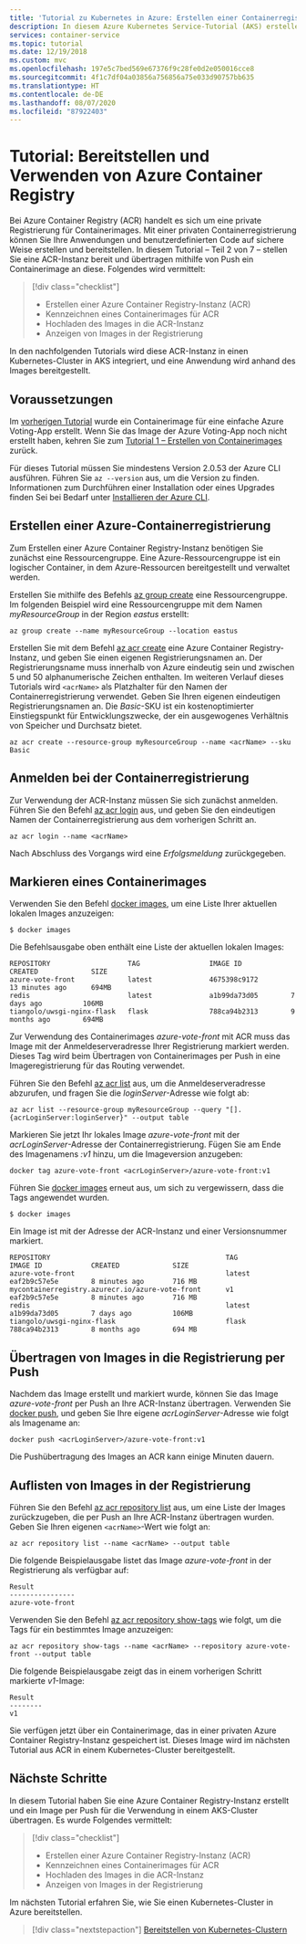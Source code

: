 ```yaml
---
title: 'Tutorial zu Kubernetes in Azure: Erstellen einer Containerregistrierung'
description: In diesem Azure Kubernetes Service-Tutorial (AKS) erstellen Sie eine Azure Container Registry-Instanz und laden das Containerimage einer Beispielanwendung hoch.
services: container-service
ms.topic: tutorial
ms.date: 12/19/2018
ms.custom: mvc
ms.openlocfilehash: 197e5c7bed569e67376f9c28fe0d2e050016cce8
ms.sourcegitcommit: 4f1c7df04a03856a756856a75e033d90757bb635
ms.translationtype: HT
ms.contentlocale: de-DE
ms.lasthandoff: 08/07/2020
ms.locfileid: "87922403"
---
```

# <a name="tutorial-deploy-and-use-azure-container-registry"></a>Tutorial: Bereitstellen und Verwenden von Azure Container Registry

Bei Azure Container Registry (ACR) handelt es sich um eine private Registrierung für Containerimages. Mit einer privaten Containerregistrierung können Sie Ihre Anwendungen und benutzerdefinierten Code auf sichere Weise erstellen und bereitstellen. In diesem Tutorial – Teil 2 von 7 – stellen Sie eine ACR-Instanz bereit und übertragen mithilfe von Push ein Containerimage an diese. Folgendes wird vermittelt:

> [!div class="checklist"]
> * Erstellen einer Azure Container Registry-Instanz (ACR)
> * Kennzeichnen eines Containerimages für ACR
> * Hochladen des Images in die ACR-Instanz
> * Anzeigen von Images in der Registrierung

In den nachfolgenden Tutorials wird diese ACR-Instanz in einen Kubernetes-Cluster in AKS integriert, und eine Anwendung wird anhand des Images bereitgestellt.

## <a name="before-you-begin"></a>Voraussetzungen

Im [vorherigen Tutorial][aks-tutorial-prepare-app] wurde ein Containerimage für eine einfache Azure Voting-App erstellt. Wenn Sie das Image der Azure Voting-App noch nicht erstellt haben, kehren Sie zum [Tutorial 1 – Erstellen von Containerimages][aks-tutorial-prepare-app] zurück.

Für dieses Tutorial müssen Sie mindestens Version 2.0.53 der Azure CLI ausführen. Führen Sie `az --version` aus, um die Version zu finden. Informationen zum Durchführen einer Installation oder eines Upgrades finden Sei bei Bedarf unter [Installieren der Azure CLI][azure-cli-install].

## <a name="create-an-azure-container-registry"></a>Erstellen einer Azure-Containerregistrierung

Zum Erstellen einer Azure Container Registry-Instanz benötigen Sie zunächst eine Ressourcengruppe. Eine Azure-Ressourcengruppe ist ein logischer Container, in dem Azure-Ressourcen bereitgestellt und verwaltet werden.

Erstellen Sie mithilfe des Befehls [az group create][az-group-create] eine Ressourcengruppe. Im folgenden Beispiel wird eine Ressourcengruppe mit dem Namen *myResourceGroup* in der Region *eastus* erstellt:

```azurecli
az group create --name myResourceGroup --location eastus
```

Erstellen Sie mit dem Befehl [az acr create][az-acr-create] eine Azure Container Registry-Instanz, und geben Sie einen eigenen Registrierungsnamen an. Der Registrierungsname muss innerhalb von Azure eindeutig sein und zwischen 5 und 50 alphanumerische Zeichen enthalten. Im weiteren Verlauf dieses Tutorials wird `<acrName>` als Platzhalter für den Namen der Containerregistrierung verwendet. Geben Sie Ihren eigenen eindeutigen Registrierungsnamen an. Die *Basic*-SKU ist ein kostenoptimierter Einstiegspunkt für Entwicklungszwecke, der ein ausgewogenes Verhältnis von Speicher und Durchsatz bietet.

```azurecli
az acr create --resource-group myResourceGroup --name <acrName> --sku Basic
```

## <a name="log-in-to-the-container-registry"></a>Anmelden bei der Containerregistrierung

Zur Verwendung der ACR-Instanz müssen Sie sich zunächst anmelden. Führen Sie den Befehl [az acr login][az-acr-login] aus, und geben Sie den eindeutigen Namen der Containerregistrierung aus dem vorherigen Schritt an.

```azurecli
az acr login --name <acrName>
```

Nach Abschluss des Vorgangs wird eine *Erfolgsmeldung* zurückgegeben.

## <a name="tag-a-container-image"></a>Markieren eines Containerimages

Verwenden Sie den Befehl [docker images][docker-images], um eine Liste Ihrer aktuellen lokalen Images anzuzeigen:

```azurecli
$ docker images
```
Die Befehlsausgabe oben enthält eine Liste der aktuellen lokalen Images:

```
REPOSITORY                   TAG                 IMAGE ID            CREATED             SIZE
azure-vote-front             latest              4675398c9172        13 minutes ago      694MB
redis                        latest              a1b99da73d05        7 days ago          106MB
tiangolo/uwsgi-nginx-flask   flask               788ca94b2313        9 months ago        694MB
```

Zur Verwendung des Containerimages *azure-vote-front* mit ACR muss das Image mit der Anmeldeserveradresse Ihrer Registrierung markiert werden. Dieses Tag wird beim Übertragen von Containerimages per Push in eine Imageregistrierung für das Routing verwendet.

Führen Sie den Befehl [az acr list][az-acr-list] aus, um die Anmeldeserveradresse abzurufen, und fragen Sie die *loginServer*-Adresse wie folgt ab:

```azurecli
az acr list --resource-group myResourceGroup --query "[].{acrLoginServer:loginServer}" --output table
```

Markieren Sie jetzt Ihr lokales Image *azure-vote-front* mit der *acrLoginServer*-Adresse der Containerregistrierung. Fügen Sie am Ende des Imagenamens *:v1* hinzu, um die Imageversion anzugeben:

```console
docker tag azure-vote-front <acrLoginServer>/azure-vote-front:v1
```

Führen Sie [docker images][docker-images] erneut aus, um sich zu vergewissern, dass die Tags angewendet wurden. 

```azurecli
$ docker images
```

Ein Image ist mit der Adresse der ACR-Instanz und einer Versionsnummer markiert.

```
REPOSITORY                                           TAG           IMAGE ID            CREATED             SIZE
azure-vote-front                                     latest        eaf2b9c57e5e        8 minutes ago       716 MB
mycontainerregistry.azurecr.io/azure-vote-front      v1            eaf2b9c57e5e        8 minutes ago       716 MB
redis                                                latest        a1b99da73d05        7 days ago          106MB
tiangolo/uwsgi-nginx-flask                           flask         788ca94b2313        8 months ago        694 MB
```

## <a name="push-images-to-registry"></a>Übertragen von Images in die Registrierung per Push

Nachdem das Image erstellt und markiert wurde, können Sie das Image *azure-vote-front* per Push an Ihre ACR-Instanz übertragen. Verwenden Sie [docker push][docker-push], und geben Sie Ihre eigene *acrLoginServer*-Adresse wie folgt als Imagename an:

```console
docker push <acrLoginServer>/azure-vote-front:v1
```

Die Pushübertragung des Images an ACR kann einige Minuten dauern.

## <a name="list-images-in-registry"></a>Auflisten von Images in der Registrierung

Führen Sie den Befehl [az acr repository list][az-acr-repository-list] aus, um eine Liste der Images zurückzugeben, die per Push an Ihre ACR-Instanz übertragen wurden. Geben Sie Ihren eigenen `<acrName>`-Wert wie folgt an:

```azurecli
az acr repository list --name <acrName> --output table
```

Die folgende Beispielausgabe listet das Image *azure-vote-front* in der Registrierung als verfügbar auf:

```
Result
----------------
azure-vote-front
```

Verwenden Sie den Befehl [az acr repository show-tags][az-acr-repository-show-tags] wie folgt, um die Tags für ein bestimmtes Image anzuzeigen:

```azurecli
az acr repository show-tags --name <acrName> --repository azure-vote-front --output table
```

Die folgende Beispielausgabe zeigt das in einem vorherigen Schritt markierte *v1*-Image:

```
Result
--------
v1
```

Sie verfügen jetzt über ein Containerimage, das in einer privaten Azure Container Registry-Instanz gespeichert ist. Dieses Image wird im nächsten Tutorial aus ACR in einem Kubernetes-Cluster bereitgestellt.

## <a name="next-steps"></a>Nächste Schritte

In diesem Tutorial haben Sie eine Azure Container Registry-Instanz erstellt und ein Image per Push für die Verwendung in einem AKS-Cluster übertragen. Es wurde Folgendes vermittelt:

> [!div class="checklist"]
> * Erstellen einer Azure Container Registry-Instanz (ACR)
> * Kennzeichnen eines Containerimages für ACR
> * Hochladen des Images in die ACR-Instanz
> * Anzeigen von Images in der Registrierung

Im nächsten Tutorial erfahren Sie, wie Sie einen Kubernetes-Cluster in Azure bereitstellen.

> [!div class="nextstepaction"]
> [Bereitstellen von Kubernetes-Clustern][aks-tutorial-deploy-cluster]

<!-- LINKS - external -->
[docker-images]: https://docs.docker.com/engine/reference/commandline/images/
[docker-push]: https://docs.docker.com/engine/reference/commandline/push/

<!-- LINKS - internal -->
[az-acr-create]: /cli/azure/acr
[az-acr-list]: /cli/azure/acr
[az-acr-login]: /cli/azure/acr#az-acr-login
[az-acr-list]: /cli/azure/acr#az-acr-list
[az-acr-repository-list]: /cli/azure/acr/repository
[az-acr-repository-show-tags]: /cli/azure/acr/repository
[az-group-create]: /cli/azure/group#az-group-create
[azure-cli-install]: /cli/azure/install-azure-cli
[aks-tutorial-deploy-cluster]: ./tutorial-kubernetes-deploy-cluster.md
[aks-tutorial-prepare-app]: ./tutorial-kubernetes-prepare-app.md
